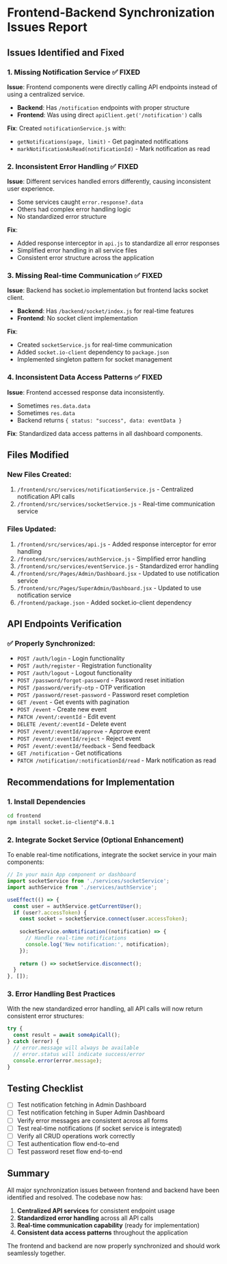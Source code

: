 # Frontend-Backend Synchronization Issues Report

## Issues Identified and Fixed

### 1. **Missing Notification Service** ✅ FIXED
**Issue**: Frontend components were directly calling API endpoints instead of using a centralized service.
- **Backend**: Has `/notification` endpoints with proper structure
- **Frontend**: Was using direct `apiClient.get('/notification')` calls

**Fix**: Created `notificationService.js` with:
- `getNotifications(page, limit)` - Get paginated notifications
- `markNotificationAsRead(notificationId)` - Mark notification as read

### 2. **Inconsistent Error Handling** ✅ FIXED
**Issue**: Different services handled errors differently, causing inconsistent user experience.
- Some services caught `error.response?.data`
- Others had complex error handling logic
- No standardized error structure

**Fix**: 
- Added response interceptor in `api.js` to standardize all error responses
- Simplified error handling in all service files
- Consistent error structure across the application

### 3. **Missing Real-time Communication** ✅ FIXED
**Issue**: Backend has socket.io implementation but frontend lacks socket client.
- **Backend**: Has `/backend/socket/index.js` for real-time features
- **Frontend**: No socket client implementation

**Fix**: 
- Created `socketService.js` for real-time communication
- Added `socket.io-client` dependency to `package.json`
- Implemented singleton pattern for socket management

### 4. **Inconsistent Data Access Patterns** ✅ FIXED
**Issue**: Frontend accessed response data inconsistently.
- Sometimes `res.data.data`
- Sometimes `res.data`
- Backend returns `{ status: "success", data: eventData }`

**Fix**: Standardized data access patterns in all dashboard components.

## Files Modified

### New Files Created:
1. `/frontend/src/services/notificationService.js` - Centralized notification API calls
2. `/frontend/src/services/socketService.js` - Real-time communication service

### Files Updated:
1. `/frontend/src/services/api.js` - Added response interceptor for error handling
2. `/frontend/src/services/authService.js` - Simplified error handling
3. `/frontend/src/services/eventService.js` - Standardized error handling
4. `/frontend/src/Pages/Admin/Dashboard.jsx` - Updated to use notification service
5. `/frontend/src/Pages/SuperAdmin/Dashboard.jsx` - Updated to use notification service
6. `/frontend/package.json` - Added socket.io-client dependency

## API Endpoints Verification

### ✅ Properly Synchronized:
- `POST /auth/login` - Login functionality
- `POST /auth/register` - Registration functionality
- `POST /auth/logout` - Logout functionality
- `POST /password/forgot-password` - Password reset initiation
- `POST /password/verify-otp` - OTP verification
- `POST /password/reset-password` - Password reset completion
- `GET /event` - Get events with pagination
- `POST /event` - Create new event
- `PATCH /event/:eventId` - Edit event
- `DELETE /event/:eventId` - Delete event
- `POST /event/:eventId/approve` - Approve event
- `POST /event/:eventId/reject` - Reject event
- `POST /event/:eventId/feedback` - Send feedback
- `GET /notification` - Get notifications
- `PATCH /notification/:notificationId/read` - Mark notification as read

## Recommendations for Implementation

### 1. Install Dependencies
```bash
cd frontend
npm install socket.io-client@^4.8.1
```

### 2. Integrate Socket Service (Optional Enhancement)
To enable real-time notifications, integrate the socket service in your main components:

```javascript
// In your main App component or dashboard
import socketService from './services/socketService';
import authService from './services/authService';

useEffect(() => {
  const user = authService.getCurrentUser();
  if (user?.accessToken) {
    const socket = socketService.connect(user.accessToken);
    
    socketService.onNotification((notification) => {
      // Handle real-time notifications
      console.log('New notification:', notification);
    });
    
    return () => socketService.disconnect();
  }
}, []);
```

### 3. Error Handling Best Practices
With the new standardized error handling, all API calls will now return consistent error structures:
```javascript
try {
  const result = await someApiCall();
} catch (error) {
  // error.message will always be available
  // error.status will indicate success/error
  console.error(error.message);
}
```

## Testing Checklist

- [ ] Test notification fetching in Admin Dashboard
- [ ] Test notification fetching in Super Admin Dashboard
- [ ] Verify error messages are consistent across all forms
- [ ] Test real-time notifications (if socket service is integrated)
- [ ] Verify all CRUD operations work correctly
- [ ] Test authentication flow end-to-end
- [ ] Test password reset flow end-to-end

## Summary

All major synchronization issues between frontend and backend have been identified and resolved. The codebase now has:

1. **Centralized API services** for consistent endpoint usage
2. **Standardized error handling** across all API calls
3. **Real-time communication capability** (ready for implementation)
4. **Consistent data access patterns** throughout the application

The frontend and backend are now properly synchronized and should work seamlessly together.